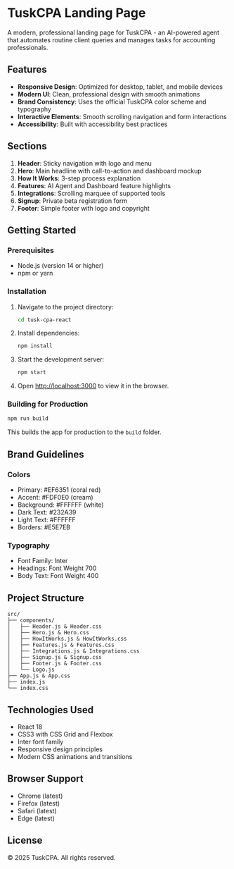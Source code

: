 # TuskCPA Landing Page

A modern, professional landing page for TuskCPA - an AI-powered agent that automates routine client queries and manages tasks for accounting professionals.

## Features

- **Responsive Design**: Optimized for desktop, tablet, and mobile devices
- **Modern UI**: Clean, professional design with smooth animations
- **Brand Consistency**: Uses the official TuskCPA color scheme and typography
- **Interactive Elements**: Smooth scrolling navigation and form interactions
- **Accessibility**: Built with accessibility best practices

## Sections

1. **Header**: Sticky navigation with logo and menu
2. **Hero**: Main headline with call-to-action and dashboard mockup
3. **How It Works**: 3-step process explanation
4. **Features**: AI Agent and Dashboard feature highlights
5. **Integrations**: Scrolling marquee of supported tools
6. **Signup**: Private beta registration form
7. **Footer**: Simple footer with logo and copyright

## Getting Started

### Prerequisites

- Node.js (version 14 or higher)
- npm or yarn

### Installation

1. Navigate to the project directory:
   ```bash
   cd tusk-cpa-react
   ```

2. Install dependencies:
   ```bash
   npm install
   ```

3. Start the development server:
   ```bash
   npm start
   ```

4. Open [http://localhost:3000](http://localhost:3000) to view it in the browser.

### Building for Production

```bash
npm run build
```

This builds the app for production to the `build` folder.

## Brand Guidelines

### Colors
- Primary: #EF6351 (coral red)
- Accent: #FDF0E0 (cream)
- Background: #FFFFFF (white)
- Dark Text: #232A39
- Light Text: #FFFFFF
- Borders: #E5E7EB

### Typography
- Font Family: Inter
- Headings: Font Weight 700
- Body Text: Font Weight 400

## Project Structure

```
src/
├── components/
│   ├── Header.js & Header.css
│   ├── Hero.js & Hero.css
│   ├── HowItWorks.js & HowItWorks.css
│   ├── Features.js & Features.css
│   ├── Integrations.js & Integrations.css
│   ├── Signup.js & Signup.css
│   ├── Footer.js & Footer.css
│   └── Logo.js
├── App.js & App.css
├── index.js
└── index.css
```

## Technologies Used

- React 18
- CSS3 with CSS Grid and Flexbox
- Inter font family
- Responsive design principles
- Modern CSS animations and transitions

## Browser Support

- Chrome (latest)
- Firefox (latest)
- Safari (latest)
- Edge (latest)

## License

© 2025 TuskCPA. All rights reserved.
